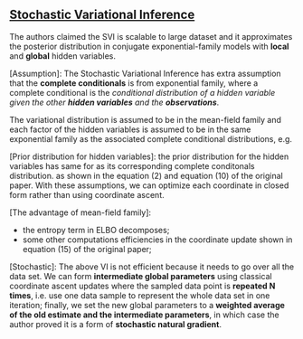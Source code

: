 ## [Stochastic Variational Inference](https://arxiv.org/abs/1206.7051)

The authors claimed the SVI is scalable to large dataset and it approximates the posterior distribution in conjugate exponential-family models with **local** and **global** hidden variables.

[Assumption]: The Stochastic Variational Inference has extra assumption that the **complete conditionals** is from exponential family, where a complete conditional is the *conditional distribution of a hidden variable given the other **hidden variables** and the **observations***.

The variational distribution is assumed to be in the mean-field family and each factor of the hidden variables is assumed to be in the same exponential family as the associated complete conditional distributions, e.g.

[Prior distribution for hidden variables]: the prior distribution for the hidden variables has same for as its corresponding complete conditonals distribution. as shown in the equation (2) and equation (10) of the original paper. With these assumptions, we can optimize each coordinate in closed form rather than using coordinate ascent.

[The advantage of mean-field family]:
- the entropy term in ELBO decomposes;
- some other computations efficiencies in the coordinate update shown in equation (15) of the original paper;

[Stochastic]: The above VI is not efficient because it needs to go over all the data set. We can form **intermediate global parameters** using classical coordinate ascent updates where the sampled data point is **repeated N times**, i.e. use one data sample to represent the whole data set in one iteration; finally, we set the new global parameters to a **weighted average of the old estimate and the intermediate parameters**, in which case the author proved it is a form of **stochastic natural gradient**.



